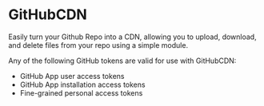 # GitHubCDN
Easily turn your Github Repo into a CDN, allowing you to upload, download, and delete files from your repo using a simple module.
 
Any of the following GitHub tokens are valid for use with GitHubCDN:
- GitHub App user access tokens
- GitHub App installation access tokens
- Fine-grained personal access tokens
